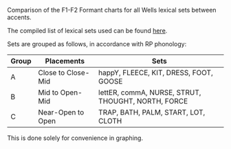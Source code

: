 Comparison of the F1-F2 Formant charts for all Wells lexical sets between accents.

The compiled list of lexical sets used can be found [here](https://www.yorku.ca/earmstro/courses/phonetics/lexical_sets.pdf). 

Sets are grouped as follows, in accordance with RP phonology:

| Group | Placements | Sets |
| ----- | ------ | ---- |
| A | Close to Close-Mid | happY, FLEECE, KIT, DRESS, FOOT, GOOSE |
| B | Mid to Open-Mid | lettER, commA, NURSE, STRUT, THOUGHT, NORTH, FORCE |
| C | Near-Open to Open | TRAP, BATH, PALM, START, LOT, CLOTH |

This is done solely for convenience in graphing.
